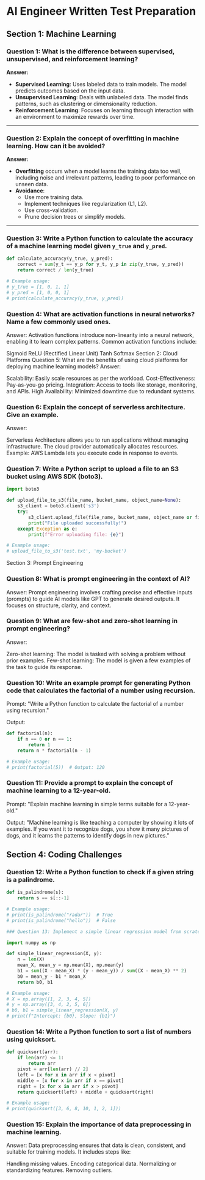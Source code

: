 # AI Engineer Written Test Preparation

## Section 1: Machine Learning

### Question 1: What is the difference between supervised, unsupervised, and reinforcement learning?  
**Answer:**
- **Supervised Learning**: Uses labeled data to train models. The model predicts outcomes based on the input data.
- **Unsupervised Learning**: Deals with unlabeled data. The model finds patterns, such as clustering or dimensionality reduction.
- **Reinforcement Learning**: Focuses on learning through interaction with an environment to maximize rewards over time.

---

### Question 2: Explain the concept of overfitting in machine learning. How can it be avoided?  
**Answer:**
- **Overfitting** occurs when a model learns the training data too well, including noise and irrelevant patterns, leading to poor performance on unseen data.
- **Avoidance**:
  - Use more training data.
  - Implement techniques like regularization (L1, L2).
  - Use cross-validation.
  - Prune decision trees or simplify models.

---

### Question 3: Write a Python function to calculate the accuracy of a machine learning model given `y_true` and `y_pred`.
```python
def calculate_accuracy(y_true, y_pred):
    correct = sum(y_t == y_p for y_t, y_p in zip(y_true, y_pred))
    return correct / len(y_true)

# Example usage:
# y_true = [1, 0, 1, 1]
# y_pred = [1, 0, 0, 1]
# print(calculate_accuracy(y_true, y_pred))
```
### Question 4: What are activation functions in neural networks? Name a few commonly used ones.
Answer: Activation functions introduce non-linearity into a neural network, enabling it to learn complex patterns. Common activation functions include:

Sigmoid
ReLU (Rectified Linear Unit)
Tanh
Softmax
Section 2: Cloud Platforms
Question 5: What are the benefits of using cloud platforms for deploying machine learning models?
Answer:

Scalability: Easily scale resources as per the workload.
Cost-Effectiveness: Pay-as-you-go pricing.
Integration: Access to tools like storage, monitoring, and APIs.
High Availability: Minimized downtime due to redundant systems.

### Question 6: Explain the concept of serverless architecture. Give an example.
Answer:

Serverless Architecture allows you to run applications without managing infrastructure. The cloud provider automatically allocates resources.
Example: AWS Lambda lets you execute code in response to events.

### Question 7: Write a Python script to upload a file to an S3 bucket using AWS SDK (boto3).
```python
import boto3

def upload_file_to_s3(file_name, bucket_name, object_name=None):
    s3_client = boto3.client('s3')
    try:
        s3_client.upload_file(file_name, bucket_name, object_name or file_name)
        print("File uploaded successfully!")
    except Exception as e:
        print(f"Error uploading file: {e}")

# Example usage:
# upload_file_to_s3('test.txt', 'my-bucket')
```
Section 3: Prompt Engineering


### Question 8: What is prompt engineering in the context of AI?
Answer: Prompt engineering involves crafting precise and effective inputs (prompts) to guide AI models like GPT to generate desired outputs. It focuses on structure, clarity, and context.

### Question 9: What are few-shot and zero-shot learning in prompt engineering?
Answer:

Zero-shot learning: The model is tasked with solving a problem without prior examples.
Few-shot learning: The model is given a few examples of the task to guide its response.
### Question 10: Write an example prompt for generating Python code that calculates the factorial of a number using recursion.
Prompt:
"Write a Python function to calculate the factorial of a number using recursion."

Output:

```python
def factorial(n):
    if n == 0 or n == 1:
        return 1
    return n * factorial(n - 1)

# Example usage:
# print(factorial(5))  # Output: 120
```

### Question 11: Provide a prompt to explain the concept of machine learning to a 12-year-old.
Prompt:
"Explain machine learning in simple terms suitable for a 12-year-old."

Output:
"Machine learning is like teaching a computer by showing it lots of examples. If you want it to recognize dogs, you show it many pictures of dogs, and it learns the patterns to identify dogs in new pictures."

## Section 4: Coding Challenges
### Question 12: Write a Python function to check if a given string is a palindrome.
```python
def is_palindrome(s):
    return s == s[::-1]

# Example usage:
# print(is_palindrome("radar"))  # True
# print(is_palindrome("hello"))  # False

### Question 13: Implement a simple linear regression model from scratch in Python.
```

```python
import numpy as np

def simple_linear_regression(X, y):
    n = len(X)
    mean_X, mean_y = np.mean(X), np.mean(y)
    b1 = sum((X - mean_X) * (y - mean_y)) / sum((X - mean_X) ** 2)
    b0 = mean_y - b1 * mean_X
    return b0, b1

# Example usage:
# X = np.array([1, 2, 3, 4, 5])
# y = np.array([3, 4, 2, 5, 6])
# b0, b1 = simple_linear_regression(X, y)
# print(f"Intercept: {b0}, Slope: {b1}")
```
### Question 14: Write a Python function to sort a list of numbers using quicksort.
```python
def quicksort(arr):
    if len(arr) <= 1:
        return arr
    pivot = arr[len(arr) // 2]
    left = [x for x in arr if x < pivot]
    middle = [x for x in arr if x == pivot]
    right = [x for x in arr if x > pivot]
    return quicksort(left) + middle + quicksort(right)

# Example usage:
# print(quicksort([3, 6, 8, 10, 1, 2, 1]))
```
### Question 15: Explain the importance of data preprocessing in machine learning.
Answer: Data preprocessing ensures that data is clean, consistent, and suitable for training models. It includes steps like:

Handling missing values.
Encoding categorical data.
Normalizing or standardizing features.
Removing outliers.